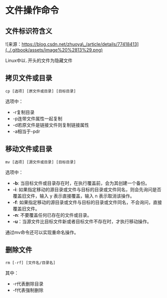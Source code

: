 # 文件操作命令

## 文件标识符含义

![&#x6765;&#x6E90;&#xFF1A;https://blog.csdn.net/zhuoya\_/article/details/77418413](../.gitbook/assets/image%20%2813%29.png)

Linux中以`.`开头的文件为隐藏文件

## 拷贝文件或目录

```text
cp [选项] [原文件或目录] [目标目录]
```

选项中：

* -r复制目录
* -p连带文件属性一起复制
* -d若原文件是链接文件则复制链接属性
* -a相当于-pdr

## 移动文件或目录

```text
mv [选项] [源文件或目录] [目标目录]
```

选项中：

* **-b**: 当目标文件或目录存在时，在执行覆盖前，会为其创建一个备份。
* **-i**: 如果指定移动的源目录或文件与目标的目录或文件同名，则会先询问是否覆盖旧文件，输入 y 表示直接覆盖，输入 n 表示取消该操作。
* **-f**: 如果指定移动的源目录或文件与目标的目录或文件同名，不会询问，直接覆盖旧文件。
* **-n**: 不要覆盖任何已存在的文件或目录。
* **-u**：当源文件比目标文件新或者目标文件不存在时，才执行移动操作。

通过mv命令还可以实现重命名操作。

## 删除文件

```text
rm [-rf] [文件名/目录名]
```

其中：

* -r代表删除目录
* -f代表强制删除

